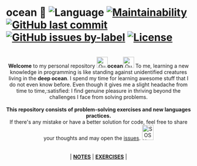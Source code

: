 # ocean :ocean: ![Language](https://img.shields.io/badge/language-Python%20%2F%20JavaScript-ff69b4.svg?style=flat-square) [![Maintainability](https://api.codeclimate.com/v1/badges/75e4a355d4eccf83eeee/maintainability)](https://codeclimate.com/github/jeffminsungkim/ocean/maintainability) [![GitHub last commit](https://img.shields.io/github/last-commit/jeffminsungkim/ocean.svg?branch=master&style=flat-square)](https://github.com/jeffminsungkim/ocean/commits/master) [![GitHub issues by-label](https://img.shields.io/github/issues/jeffminsungkim/ocean.svg?style=flat-square)](https://github.com/jeffminsungkim/ocean/issues) [![License](https://img.shields.io/badge/license-MIT-blue.svg?style=flat-square)](https://github.com/jeffminsungkim/ocean/blob/master/LICENSE)

<p align="center">
    <br>
    <b>Welcome</b> to my personal repository <a href="http://www.sherv.net/"><img alt="Quotation Sign" width=30 height=30 src="http://www.sherv.net/cm/emoticons/hand-gestures/quotation-sign-smiley-emoticon.gif"></a><b>ocean</b><a href="http://www.sherv.net/"><img alt="Quotation Sign" width=30 height=30 src="http://www.sherv.net/cm/emoticons/hand-gestures/quotation-sign-smiley-emoticon.gif"></a>
    To me, learning a new knowledge in programming is like standing against unidentified creatures living in the <b>deep ocean</b>.
    I spend my time for learning awesome stuff that I do not even know before. Even though it gives me a slight headache from time to time,:satisfied: I find genuine pleasure in thriving beyond the challenges I face from solving problems.
    <br>
    <br>
    <b>This repository consists of problem-solving exercises and new languages practices.</b>
    <br>If there's any mistake or have a better solution for code, feel free to share your thoughts and may open the <a href="https://github.com/jeffminsungkim/ocean/issues">issues</a>. <a href="http://www.sherv.net/"><img alt="SOS Hand" width=31 height=41 src="http://www.sherv.net/cm/emoticons/hand-gestures/sos-hand-smiley-emoticon.gif"></a>
    <br>
    <br>
    <br>
    |
    <b><a href="https://github.com/jeffminsungkim/cheatsheet/blob/master/WEB.md">NOTES</a></b> |
    <b><a href="https://github.com/jeffminsungkim/cheatsheet/blob/master/EXERCISE.md">EXERCISES</a></b> |
    <br>
</p>


